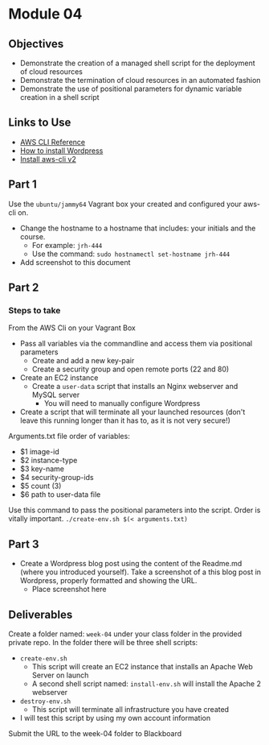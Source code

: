 # Module 04

## Objectives

* Demonstrate the creation of a managed shell script for the deployment of cloud resources
* Demonstrate the termination of cloud resources in an automated fashion
* Demonstrate the use of positional parameters for dynamic variable creation in a shell script

## Links to Use

* [AWS CLI Reference](https://awscli.amazonaws.com/v2/documentation/api/latest/reference/index.html "webpage aws cli sdk")
* [How to install Wordpress](https://developer.wordpress.org/advanced-administration/before-install/howto-install/ "webpage for installing Wordpress")
* [Install aws-cli v2](https://docs.aws.amazon.com/cli/latest/userguide/getting-started-install.html "webpage how to install aws-cli v2")

## Part 1

Use the `ubuntu/jammy64` Vagrant box your created and configured your aws-cli on.

* Change the hostname to a hostname that includes: your initials and the course.
  * For example: `jrh-444`
  * Use the command: `sudo hostnamectl set-hostname jrh-444`
* Add screenshot to this document

## Part 2

### Steps to take

From the AWS Cli on your Vagrant Box

* Pass all variables via the commandline and access them via positional parameters
  * Create and add a new key-pair
  * Create a security group and open remote ports (22 and 80)
* Create an EC2 instance 
  * Create a `user-data` script that installs an Nginx webserver and MySQL server
    * You will need to manually configure Wordpress
* Create a script that will terminate all your launched resources (don't leave this running longer than it has to, as it is not very secure!)

Arguments.txt file order of variables:

* $1 image-id
* $2 instance-type
* $3 key-name
* $4 security-group-ids
* $5 count (3)
* $6 path to user-data file

Use this command to pass the positional parameters into the script. Order is vitally important. `./create-env.sh $(< arguments.txt)`

## Part 3

* Create a Wordpress blog post using the content of the Readme.md (where you introduced yourself). Take a screenshot of a this blog post in Wordpress, properly formatted and showing the URL.
  * Place screenshot here

## Deliverables

Create a folder named: `week-04` under your class folder in the provided private repo. In the folder there will be three shell scripts:

* `create-env.sh`
  * This script will create an EC2 instance that installs an Apache Web Server on launch
  * A second shell script named: `install-env.sh` will install the Apache 2 webserver
* `destroy-env.sh`
  * This script will terminate all infrastructure you have created
* I will test this script by using my own account information

Submit the URL to the week-04 folder to Blackboard
